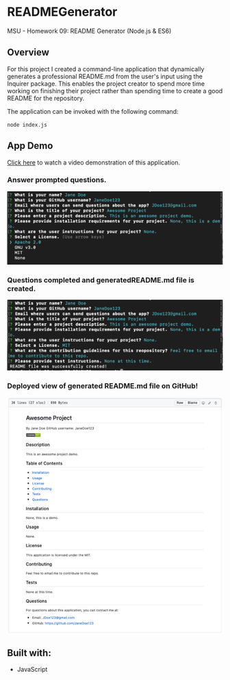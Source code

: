 # READMEGenerator
MSU - Homework 09: README Generator (Node.js &amp; ES6)

## Overview
For this project I created a command-line application that dynamically generates a professional README.md from the user's input using the Inquirer package.
This enables the project creator to spend more time working on finishing their project rather than spending time to create a good README for the repository.

The application can be invoked with the following command:

```
node index.js
```

## App Demo
[Click here](https://drive.google.com/file/d/1Yh6uKwo0JH1A8E4JiUeo3vuesYpqCLdt/view) to watch a video demonstration of this application.

### Answer prompted questions.
![License Question](/assets/images/demo1.png)

### Questions completed and generatedREADME.md file is created.
![Questions Completed](/assets/images/demo2.png)

### Deployed view of generated README.md file on GitHub!
![deployed README](/assets/images/demo3.png)

## Built with:
* JavaScript